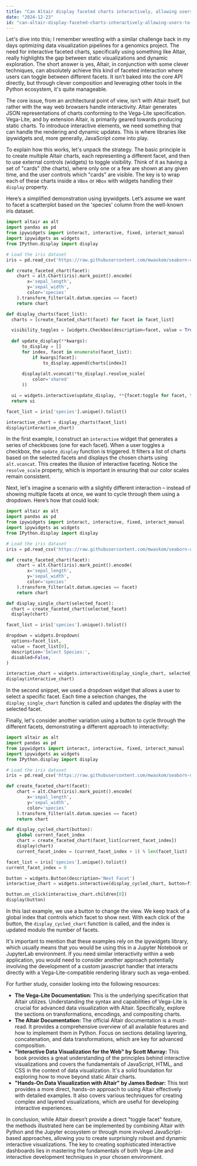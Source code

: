 ```yaml
---
title: "Can Altair display faceted charts interactively, allowing users to toggle between different facets?"
date: "2024-12-23"
id: "can-altair-display-faceted-charts-interactively-allowing-users-to-toggle-between-different-facets"
---
```


Let's dive into this; I remember wrestling with a similar challenge back in my days optimizing data visualization pipelines for a genomics project. The need for interactive faceted charts, specifically using something like Altair, really highlights the gap between static visualizations and dynamic exploration. The short answer is yes, Altair, in conjunction with some clever techniques, can absolutely achieve this kind of faceted interaction where users can toggle between different facets. It isn’t baked into the core API directly, but through clever composition and leveraging other tools in the Python ecosystem, it's quite manageable.

The core issue, from an architectural point of view, isn't with Altair itself, but rather with the way web browsers handle interactivity. Altair generates JSON representations of charts conforming to the Vega-Lite specification. Vega-Lite, and by extension Altair, is primarily geared towards producing static charts. To introduce interactive elements, we need something that can handle the rendering and dynamic updates. This is where libraries like ipywidgets and, more generally, JavaScript come into play.

To explain how this works, let's unpack the strategy. The basic principle is to create multiple Altair charts, each representing a different facet, and then to use external controls (widgets) to toggle visibility. Think of it as having a set of "cards" (the charts), where only one or a few are shown at any given time, and the user controls which "cards" are visible. The key is to wrap each of these charts inside a `VBox` or `HBox` with widgets handling their `display` property.

Here’s a simplified demonstration using ipywidgets. Let’s assume we want to facet a scatterplot based on the 'species' column from the well-known iris dataset.

```python
import altair as alt
import pandas as pd
from ipywidgets import interact, interactive, fixed, interact_manual
import ipywidgets as widgets
from IPython.display import display

# Load the iris dataset
iris = pd.read_csv('https://raw.githubusercontent.com/mwaskom/seaborn-data/master/iris.csv')

def create_faceted_chart(facet):
    chart = alt.Chart(iris).mark_point().encode(
        x='sepal_length',
        y='sepal_width',
        color='species'
    ).transform_filter(alt.datum.species == facet)
    return chart

def display_charts(facet_list):
  charts = [create_faceted_chart(facet) for facet in facet_list]

  visibility_toggles = [widgets.Checkbox(description=facet, value = True) for facet in facet_list]
  
  def update_display(**kwargs):
      to_display = []
      for index, facet in enumerate(facet_list):
          if kwargs[facet]:
              to_display.append(charts[index])
      
      display(alt.vconcat(*to_display).resolve_scale(
          color='shared'
      ))

  ui = widgets.interactive(update_display, **{facet:toggle for facet, toggle in zip(facet_list,visibility_toggles)})
  return ui

facet_list = iris['species'].unique().tolist()

interactive_chart = display_charts(facet_list)
display(interactive_chart)

```

In the first example, I construct an `interactive` widget that generates a series of checkboxes (one for each facet). When a user toggles a checkbox, the `update_display` function is triggered. It filters a list of charts based on the selected facets and displays the chosen charts using `alt.vconcat`. This creates the illusion of interactive faceting. Notice the `resolve_scale` property, which is important in ensuring that our color scales remain consistent.

Next, let's imagine a scenario with a slightly different interaction – instead of showing multiple facets at once, we want to cycle through them using a dropdown. Here’s how that could look:

```python
import altair as alt
import pandas as pd
from ipywidgets import interact, interactive, fixed, interact_manual
import ipywidgets as widgets
from IPython.display import display

# Load the iris dataset
iris = pd.read_csv('https://raw.githubusercontent.com/mwaskom/seaborn-data/master/iris.csv')

def create_faceted_chart(facet):
    chart = alt.Chart(iris).mark_point().encode(
        x='sepal_length',
        y='sepal_width',
        color='species'
    ).transform_filter(alt.datum.species == facet)
    return chart

def display_single_chart(selected_facet):
  chart = create_faceted_chart(selected_facet)
  display(chart)

facet_list = iris['species'].unique().tolist()

dropdown = widgets.Dropdown(
  options=facet_list,
  value = facet_list[0],
  description='Select Species:',
  disabled=False,
)

interactive_chart = widgets.interactive(display_single_chart, selected_facet = dropdown)
display(interactive_chart)
```

In the second snippet, we used a dropdown widget that allows a user to select a specific facet. Each time a selection changes, the `display_single_chart` function is called and updates the display with the selected facet.

Finally, let's consider another variation using a button to cycle through the different facets, demonstrating a different approach to interactivity:

```python
import altair as alt
import pandas as pd
from ipywidgets import interact, interactive, fixed, interact_manual
import ipywidgets as widgets
from IPython.display import display

# Load the iris dataset
iris = pd.read_csv('https://raw.githubusercontent.com/mwaskom/seaborn-data/master/iris.csv')

def create_faceted_chart(facet):
    chart = alt.Chart(iris).mark_point().encode(
        x='sepal_length',
        y='sepal_width',
        color='species'
    ).transform_filter(alt.datum.species == facet)
    return chart

def display_cycled_chart(button):
    global current_facet_index
    chart = create_faceted_chart(facet_list[current_facet_index])
    display(chart)
    current_facet_index = (current_facet_index + 1) % len(facet_list)

facet_list = iris['species'].unique().tolist()
current_facet_index = 0

button = widgets.Button(description='Next Facet')
interactive_chart = widgets.interactive(display_cycled_chart, button=fixed(button))

button.on_click(interactive_chart.children[0])
display(button)

```

In this last example, we use a button to change the view. We keep track of a global index that controls which facet to show next. With each click of the button, the `display_cycled_chart` function is called, and the index is updated modulo the number of facets.

It's important to mention that these examples rely on the ipywidgets library, which usually means that you would be using this in a Jupyter Notebook or JupyterLab environment. If you need similar interactivity within a web application, you would need to consider another approach potentially involving the development of a custom javascript handler that interacts directly with a Vega-Lite-compatible rendering library such as vega-embed.

For further study, consider looking into the following resources:

*   **The Vega-Lite Documentation:** This is the underlying specification that Altair utilizes. Understanding the syntax and capabilities of Vega-Lite is crucial for advanced data visualization with Altair. Specifically, explore the sections on transformations, encodings, and compositing charts.
*   **The Altair Documentation:** The official Altair documentation is a must-read. It provides a comprehensive overview of all available features and how to implement them in Python. Focus on sections detailing layering, concatenation, and data transformations, which are key for advanced composition.
*   **"Interactive Data Visualization for the Web" by Scott Murray:** This book provides a great understanding of the principles behind interactive visualizations and covers the fundamentals of JavaScript, HTML, and CSS in the context of data visualization. It's a solid foundation for exploring how to move beyond static Altair charts.
*  **"Hands-On Data Visualization with Altair" by James Bednar:** This text provides a more direct, hands-on approach to using Altair effectively with detailed examples. It also covers various techniques for creating complex and layered visualizations, which are useful for developing interactive experiences.

In conclusion, while Altair doesn’t provide a direct "toggle facet" feature, the methods illustrated here can be implemented by combining Altair with Python and the Jupyter ecosystem or through more involved JavaScript-based approaches, allowing you to create surprisingly robust and dynamic interactive visualizations. The key to creating sophisticated interactive dashboards lies in mastering the fundamentals of both Vega-Lite and interactive development techniques in your chosen environment.
